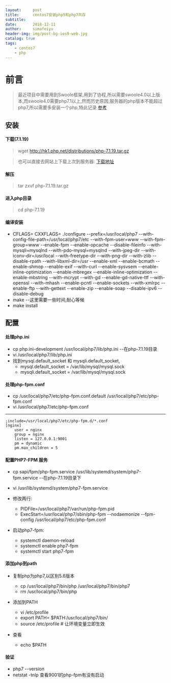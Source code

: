 ```yaml
---
layout:     post
title:      centos7安装php5和php7共存
subtitle:   
date:       2018-12-11
author:     simafeiyu
header-img: img/post-bg-ios9-web.jpg
catalog: true
tags:
    - centos7
	- php
---
```



# 前言

> 最近项目中需要用到Swoole框架,用到了协程,所以需要swoole4.0以上版本,而swoole4.0需要php7.1以上,然而历史原因,服务器的php版本不能超过php7,所以需要多安装一个php,特此记录
> [参考](https://jonny.vip/2017/06/28/centos-7-%E5%92%8C-nginx-%E4%B8%8B%E5%AE%9E%E7%8E%B0%E5%A4%9A%E7%89%88%E6%9C%AC-php-%E7%9A%84%E5%85%B1%E5%AD%98/ "参考")



## 安装
#### 下载(7.1.19)
> wget http://hk1.php.net/distributions/php-7.1.19.tar.gz

> 也可以直接去网站上下载上次到服务器: [下载地址](http://php.net/get/php-7.1.19.tar.gz/from/a/mirror)

#### 解压
> tar zxvf php-7.1.19.tar.gz

#### 进入php目录
> cd php-7.1.19

#### 编译安装
* CFLAGS= CXXFLAGS= ./configure --prefix=/usr/local/php7 --with-config-file-path=/usr/local/php7/etc --with-fpm-user=www --with-fpm-group=www --enable-fpm --enable-opcache --disable-fileinfo --with-mysqli=mysqlnd --with-pdo-mysql=mysqlnd --with-jpeg-dir --with-iconv-dir=/usr/local --with-freetype-dir  --with-png-dir --with-zlib --disable-rpath --with-libxml-dir=/usr --enable-xml  --enable-bcmath --enable-shmop --enable-exif --with-curl --enable-sysvsem --enable-inline-optimization  --enable-mbregex --enable-inline-optimization --enable-mbstring --with-mcrypt --with-gd --enable-gd-native-ttf --with-openssl --with-mhash --enable-pcntl --enable-sockets --with-xmlrpc --enable-ftp --with-gettext --enable-zip --enable-soap --disable-ipv6 --disable-debug
* make    --这里需要一些时间,耐心等候
* make install

## 配置
#### 处理php.ini
* cp php.ini-development /usr/local/php7/lib/php.ini  --在php-7.1.19目录
* vi /usr/local/php7/lib/php.ini
* 找到mysql.default_socket 和 mysqli.default_socket,
	* mysql.default_socket = /var/lib/mysql/mysql.sock
	* mysqli.default_socket = /var/lib/mysql/mysql.sock

#### 处理php-fpm.conf
* cp /usr/local/php7/etc/php-fpm.conf.default /usr/local/php7/etc/php-fpm.conf
* vi /usr/local/php7/etc/php-fpm.conf

---
	;include=/usr/local/php7/etc/php-fpm.d/*.conf
    [nginx]
    	user = nginx
    	group = nginx
    	listen = 127.0.0.1:9001
    	pm = dynamic
    	pm.max_children = 5
		
#### 配置PHP7-FPM 服务
* cp sapi/fpm/php-fpm.service /usr/lib/systemd/system/php7-fpm.service   --在php-7.1.19目录下
* vi /usr/lib/systemd/system/php7-fpm.service
* 修改两行: 
	* PIDFile=/usr/local/php7/var/run/php-fpm.pid
	* ExecStart=/usr/local/php7/sbin/php-fpm --nodaemonize --fpm-config /usr/local/php7/etc/php-fpm.conf

* 启动php7-fpm:
	* systemctl daemon-reload
	* systemctl enable php7-fpm
	* systemctl start php7-fpm

#### 添加php到path
* 复制php为php7,以区别5.6版本
	* cp /usr/local/php7/bin/php /usr/local/php7/bin/php7
	* rm /usr/local/php7/bin/php

* 添加到PATH
	* vi /etc/profile
	* export PATH= $PATH:/usr/local/php7/bin/
	* source /etc/profile # 让环境变量立即生效
* 查看
	* echo $PATH

#### 验证
* php7 --version
* netstat -tnlp 查看9001的php-fpm有没有启动
























